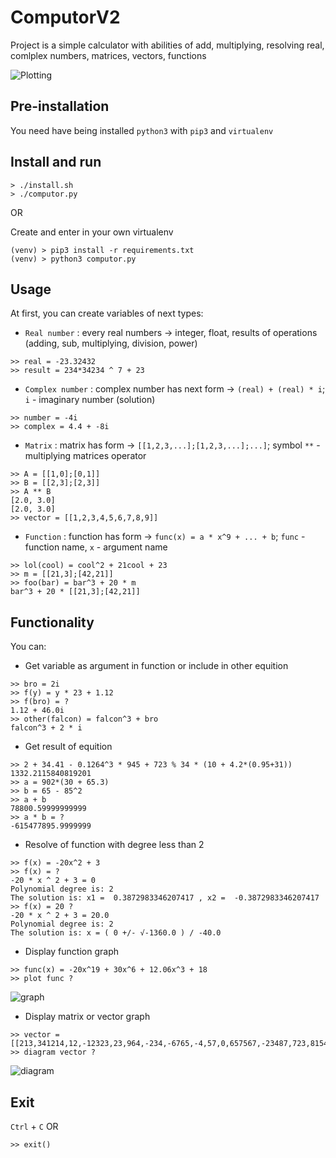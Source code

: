 # ComputorV2

Project is a simple calculator with abilities of add, multiplying, resolving real, comlplex numbers, matrices, vectors, functions

![Plotting](https://drive.google.com/uc?authuser=0&id=1JUrHWNUP7bEZULxcer9DNDsCEy72w2EO&export=download)

## Pre-installation

You need have being installed `python3` with `pip3` and `virtualenv`

## Install and run

```
> ./install.sh
> ./computor.py
```
OR

Create and enter in your own virtualenv
```
(venv) > pip3 install -r requirements.txt
(venv) > python3 computor.py
```

## Usage

At first, you can create variables of next types:

* `Real number` : every real numbers -> integer, float, results of operations (adding, sub, multiplying, division, power) 
```
>> real = -23.32432
>> result = 234*34234 ^ 7 + 23
```
* `Complex number` : complex number has next form -> `(real) + (real) * i`; `i` - imaginary number (solution)
```
>> number = -4i
>> complex = 4.4 + -8i
```
* `Matrix` : matrix has form -> `[[1,2,3,...];[1,2,3,...];...]`; symbol `**` - multiplying matrices operator
```
>> A = [[1,0];[0,1]]
>> B = [[2,3];[2,3]]
>> A ** B
[2.0, 3.0]
[2.0, 3.0]
>> vector = [[1,2,3,4,5,6,7,8,9]]
```
* `Function` : function has form -> `func(x) = a * x^9 + ... + b`; `func` - function name, `x` - argument name
```
>> lol(cool) = cool^2 + 21cool + 23
>> m = [[21,3];[42,21]]
>> foo(bar) = bar^3 + 20 * m
bar^3 + 20 * [[21,3];[42,21]]
```
## Functionality

You can:
* Get variable as argument in function or include in other equition
```
>> bro = 2i
>> f(y) = y * 23 + 1.12
>> f(bro) = ?
1.12 + 46.0i
>> other(falcon) = falcon^3 + bro
falcon^3 + 2 * i
```
* Get result of equition
```
>> 2 + 34.41 - 0.1264^3 * 945 + 723 % 34 * (10 + 4.2*(0.95+31))
1332.2115840819201
>> a = 902*(30 + 65.3)
>> b = 65 - 85^2
>> a + b
78800.59999999999
>> a * b = ?
-615477895.9999999
```
* Resolve of function with degree less than 2
```
>> f(x) = -20x^2 + 3
>> f(x) = ?
-20 * x ^ 2 + 3 = 0
Polynomial degree is: 2
The solution is: x1 =  0.3872983346207417 , x2 =  -0.3872983346207417
>> f(x) = 20 ?
-20 * x ^ 2 + 3 = 20.0
Polynomial degree is: 2
The solution is: x = ( 0 +/- √-1360.0 ) / -40.0
```
* Display function graph
```
>> func(x) = -20x^19 + 30x^6 + 12.06x^3 + 18
>> plot func ?
```
![graph](https://drive.google.com/uc?authuser=0&id=1BdbL9mQ8i15sbaA-xibrKOPE6ihVagdq&export=download)

* Display matrix or vector graph
```
>> vector = [[213,341214,12,-12323,23,964,-234,-6765,-4,57,0,657567,-23487,723,8154,-872387,1000000]]
>> diagram vector ?
```
![diagram](https://drive.google.com/uc?authuser=0&id=1selzViWGO5CxRJ3jYh3VWn6dmBFNcKLk&export=download)

## Exit

`Ctrl` + `C`
OR
```
>> exit()
```
